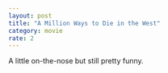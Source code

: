 ```yaml
---
layout: post
title: "A Million Ways to Die in the West"
category: movie
rate: 2
---
```


A little on-the-nose but still pretty funny.
